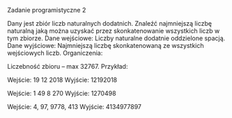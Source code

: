 Zadanie programistyczne 2

Dany jest zbiór liczb naturalnych dodatnich. Znaleźć najmniejszą liczbę naturalną jaką można uzyskać przez skonkatenowanie wszystkich liczb w tym zbiorze.
Dane wejściowe:
Liczby naturalne dodatnie oddzielone spacją.
Dane wyjściowe:
Najmniejszą liczbę skonkatenowaną ze wszystkich wejściowych liczb.
Organiczenia:

Liczebność zbioru – max 32767.
Przykład:

Wejście: 19 12 2018
Wyjście: 12192018 

Wejście: 1 49 8 270
Wyjście: 1270498

Wejście: 4, 97, 9778, 413
Wyjście: 4134977897
